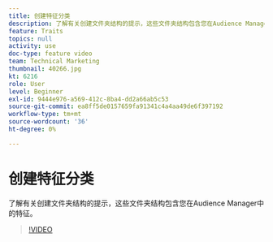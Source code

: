 ```yaml
---
title: 创建特征分类
description: 了解有关创建文件夹结构的提示，这些文件夹结构包含您在Audience Manager中的特征。
feature: Traits
topics: null
activity: use
doc-type: feature video
team: Technical Marketing
thumbnail: 40266.jpg
kt: 6216
role: User
level: Beginner
exl-id: 9444e976-a569-412c-8ba4-dd2a66ab5c53
source-git-commit: ea8ff5de0157659fa91341c4a4aa49de6f397192
workflow-type: tm+mt
source-wordcount: '36'
ht-degree: 0%

---
```


# 创建特征分类

了解有关创建文件夹结构的提示，这些文件夹结构包含您在Audience Manager中的特征。

>[!VIDEO](https://video.tv.adobe.com/v/40266/?quality=12&learn=on)
